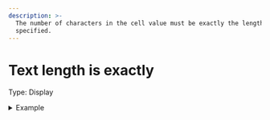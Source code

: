 ```yaml
---
description: >-
  The number of characters in the cell value must be exactly the length
  specified.
---
```


# Text length is exactly

Type: Display

<details>

<summary>Example</summary>

* Cell value: Description
* Rule value: 12
* Result: Fail - Description is only 11 characters

</details>
